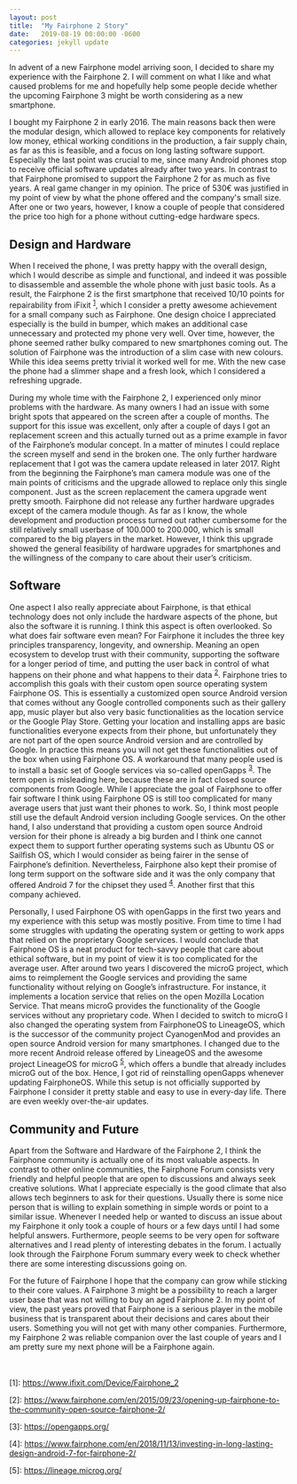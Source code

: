 ```yaml
---
layout: post
title:  "My Fairphone 2 Story"
date:   2019-08-19 00:00:00 -0600
categories: jekyll update
---
```


In advent of a new Fairphone model arriving soon, I decided to share my experience with the Fairphone 2. I will comment on what I like and what caused problems for me and hopefully help some people decide whether the upcoming Fairphone 3 might be worth considering as a new smartphone.

I bought my Fairphone 2 in early 2016. The main reasons back then were the modular design, which allowed to replace key components for relatively low money, ethical working conditions in the production, a fair supply chain, as far as this is feasible, and a focus on long lasting software support. Especially the last point was crucial to me, since many Android phones stop to receive official software updates already after two years. In contrast to that Fairphone promised to support the Fairphone 2 for as much as five years. A real game changer in my opinion. The price of 530€ was justified in my point of view by what the phone offered and the company's small size. After one or two years, however, I know a couple of people that considered the price too high for a phone without cutting-edge hardware specs.

## Design and Hardware

When I received the phone, I was pretty happy with the overall design, which I would describe as simple and functional, and indeed it was possible to disassemble and assemble the whole phone with just basic tools. As a result, the Fairphone 2 is the first smartphone that received 10/10 points for repairability from iFixit <sup>[1](#footnote1)</sup>, which I consider a pretty awesome achievement for a small company such as Fairphone. One design choice I appreciated especially is the build in bumper, which makes an additional case unnecessary and protected my phone very well. Over time, however, the phone seemed rather bulky compared to new smartphones coming out. The solution of Fairphone was the introduction of a slim case with new colours. While this idea seems pretty trivial it worked well for me. With the new case the phone had a slimmer shape and a fresh look, which I considered a refreshing upgrade.

During my whole time with the Fairphone 2, I experienced only minor problems with the hardware. As many owners I had an issue with some bright spots that appeared on the screen after a couple of months. The support for this issue was excellent, only after a couple of days I got an replacement screen and this actually turned out as a prime example in favor of the Fairphone’s modular concept. In a matter of minutes I could replace the screen myself and send in the broken one. The only further hardware replacement that I got was the camera update released in later 2017. Right from the beginning the Fairphone’s man camera module was one of the main points of criticisms and the upgrade allowed to replace only this single component. Just as the screen replacement the camera upgrade went pretty smooth. Fairphone did not release any further hardware upgrades except of the camera module though. As far as I know, the whole development and production process turned out rather cumbersome for the still relatively small userbase of 100.000 to 200.000, which is small compared to the big players in the market. However, I think this upgrade showed the general feasibility of hardware upgrades for smartphones  and the willingness of the company to care about their user’s criticism.

## Software

One aspect I also really appreciate about Fairphone, is that ethical technology does not only include the hardware aspects of the phone, but also the software it is running. I think this aspect is often overlooked. So what does fair software even mean? For Fairphone it includes the three key principles transparency, longevity, and ownership. Meaning an open ecosystem to develop trust with their community, supporting the software for a longer period of time, and putting the user back in control of what happens on their phone and what happens to their data <sup>[2](#footnote2)</sup>. Fairphone tries to accomplish this goals with their custom open source operating system Fairphone OS. This is essentially a customized open source Android version that comes without any Google controlled components such as their gallery app, music player but also very basic functionalities as the location service or the Google Play Store. Getting your location and installing apps are basic functionalities everyone expects from their phone, but unfortunately they are not part of the open source Android version and are controlled by Google. In practice this means you will not get these functionalities out of the box when using Fairphone OS. A workaround that many people used is to install a basic set of Google services via so-called openGapps <sup>[3](#footnote3)</sup>. The term open is misleading here, because these are in fact closed source components from Google. While I appreciate the goal of Fairphone to offer fair software I think using Fairphone OS is still too complicated for many average users that just want their phones to work. So, I think most people still use the default Android version including Google services. On the other hand, I also understand that providing a custom open source Android version for their phone is already a big burden and I think one cannot expect them to support further operating systems such as Ubuntu OS or Sailfish OS, which I would consider as being fairer in the sense of Fairphone’s definition. Nevertheless, Fairphone also kept their promise of long term support on the software side and it was the only company that offered Android 7 for the chipset they used <sup>[4](#footnote4)</sup>. Another first that this company achieved.

Personally, I used Fairphone OS with openGapps in the first two years and my experience with this setup was mostly positive. From time to time I had some struggles with updating the operating system or getting to work apps that relied on the proprietary Google services. I would conclude that Fairphone OS is a neat product for tech-savvy people that care about ethical software, but in my point of view it is too complicated for the average user. After around two years  I discovered the microG project, which aims to reimplement the Google services and providing the same functionality without relying on Google’s infrastructure. For instance, it implements a location service that relies on the open Mozilla Location Service. That means microG provides the functionality of the Google services without any proprietary code. When I decided to switch to microG I also changed the operating system from FairphoneOS to LineageOS, which is the successor of the community project CyanogenMod and provides an open source Android version for many smartphones. I changed due to the more recent Android release offered by LineageOS and the awesome project LineageOS for microG <sup>[5](#footnote5)</sup>, which offers a bundle that already includes microG out of the box. Hence, I got rid of reinstalling openGapps whenever updating FairphoneOS. While this setup is not officially supported by Fairphone I consider it pretty stable and easy to use in every-day life. There are even weekly over-the-air updates.

## Community and Future
 
Apart from the Software and Hardware of the Fairphone 2, I think the Fairphone community is actually one of its most valuable aspects. In contrast to other online communities, the Fairphone Forum consists very friendly and helpful people that are open to discussions and always seek creative solutions. What I  appreciate especially is the good climate that also allows tech beginners to ask for their questions. Usually there is some nice person that is willing to explain something in simple words or point to a similar issue. Whenever I needed help or wanted to discuss an issue about my Fairphone it only took a couple of hours or a few days until I had some helpful answers. Furthermore, people seems to be very open for software alternatives and I read plenty of interesting debates in the forum. I actually look through the Fairphone Forum summary every week to check whether there are some interesting discussions going on.

For the future of Fairphone I hope that the company can grow while sticking to their core values. A Fairphone 3 might be a possibility to reach a larger user base that was not willing to buy an aged Fairphone 2. In my point of view, the past years proved that Fairphone is a serious player in the mobile business that is transparent about their decisions and cares about their users. Something you will not get with many other companies. Furthermore, my Fairphone 2 was reliable companion over the last couple of years and I am pretty sure my next phone will be a Fairphone again.
<br/>
<br/>
<br/>

<a name="footnote1">[1]</a>: https://www.ifixit.com/Device/Fairphone_2

<a name="footnote2">[2]</a>: https://www.fairphone.com/en/2015/09/23/opening-up-fairphone-to-the-community-open-source-fairphone-2/

<a name="footnote3">[3]</a>: https://opengapps.org/

<a name="footnote4">[4]</a>: https://www.fairphone.com/en/2018/11/13/investing-in-long-lasting-design-android-7-for-fairphone-2/

<a name="footnote5">[5]</a>: https://lineage.microg.org/
